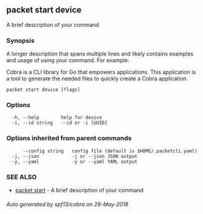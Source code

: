 ## packet start device

A brief description of your command

### Synopsis

A longer description that spans multiple lines and likely contains examples
and usage of using your command. For example:

Cobra is a CLI library for Go that empowers applications.
This application is a tool to generate the needed files
to quickly create a Cobra application.

```
packet start device [flags]
```

### Options

```
  -h, --help        help for device
  -i, --id string   --id or -i [UUID]
```

### Options inherited from parent commands

```
      --config string   config file (default is $HOME/.packetcli.yaml)
  -j, --json            -j or --json JSON output
  -y, --yaml            -y or --yaml YAML output
```

### SEE ALSO

* [packet start](packet_start.md)	 - A brief description of your command

###### Auto generated by spf13/cobra on 28-May-2018
